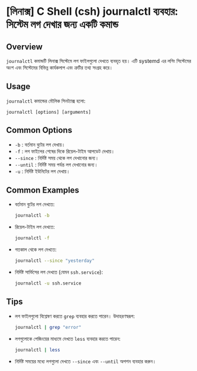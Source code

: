 # [লিনাক্স] C Shell (csh) journalctl ব্যবহার: সিস্টেম লগ দেখার জন্য একটি কমান্ড

## Overview
`journalctl` কমান্ডটি লিনাক্স সিস্টেমে লগ ফাইলগুলো দেখতে ব্যবহৃত হয়। এটি systemd এর লগিং সিস্টেমের অংশ এবং সিস্টেমের বিভিন্ন কার্যকলাপ এবং ত্রুটির তথ্য সংগ্রহ করে।

## Usage
`journalctl` কমান্ডের মৌলিক সিনট্যাক্স হলো:

```
journalctl [options] [arguments]
```

## Common Options
- `-b` : বর্তমান বুটের লগ দেখায়।
- `-f` : লগ ফাইলের শেষের দিকে রিয়েল-টাইম আপডেট দেখায়।
- `--since` : নির্দিষ্ট সময় থেকে লগ দেখানোর জন্য।
- `--until` : নির্দিষ্ট সময় পর্যন্ত লগ দেখানোর জন্য।
- `-u` : নির্দিষ্ট ইউনিটের লগ দেখায়।

## Common Examples
- বর্তমান বুটের লগ দেখতে:
  ```bash
  journalctl -b
  ```

- রিয়েল-টাইম লগ দেখতে:
  ```bash
  journalctl -f
  ```

- গতকাল থেকে লগ দেখতে:
  ```bash
  journalctl --since "yesterday"
  ```

- নির্দিষ্ট সার্ভিসের লগ দেখতে (যেমন `ssh.service`):
  ```bash
  journalctl -u ssh.service
  ```

## Tips
- লগ ফাইলগুলো বিশ্লেষণ করতে `grep` ব্যবহার করতে পারেন। উদাহরণস্বরূপ:
  ```bash
  journalctl | grep "error"
  ```

- লগগুলোকে পেজিংয়ের মাধ্যমে দেখতে `less` ব্যবহার করতে পারেন:
  ```bash
  journalctl | less
  ```

- নির্দিষ্ট সময়ের মধ্যে লগগুলো দেখতে `--since` এবং `--until` অপশন ব্যবহার করুন।